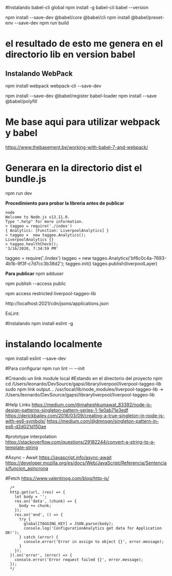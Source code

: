 #Instalando babel-cli global
npm install -g babel-cli
babel --version

npm install --save-dev @babel/core @babel/cli
npm install @babel/preset-env --save-dev
npm run build
# el resultado de esto me genera en el directorio lib en version babel

## Instalando WebPack
npm install webpack webpack-cli --save-dev

npm install --save-dev @babel/register babel-loader
npm install --save  @babel/polyfill

# Me base aqui para utilizar webpack y babel
https://www.thebasement.be/working-with-babel-7-and-webpack/
# Generara en la directorio dist el bundle.js
npm run dev

**Procedimiento para probar la libreria antes de publicar**

    node
    Welcome to Node.js v13.11.0.
    Type ".help" for more information.
    > taggeo = require('./index')
    { Analytics: [Function: LiverpoolAnalytics] }
    > taggeo =  new taggeo.Analytics();
    LiverpoolAnalytics {}
    > taggeo.healthCheck();
    '3/16/2020, 7:34:59 PM'

taggeo = require('./index')
taggeo = new taggeo.Analytics('bf6c0c4a-7693-4b1b-9f3f-c7d7cc3b38d2');
taggeo.init()
taggeo.publish(liverpoolLayer)



**Para publicar**
npm adduser

npm publish --access public

npm access restricted liverpool-taggeo-lib

http://localhost:2021/cdn/jsons/applications.json

EsLint:

#Instalando
npm install eslint -g

# instalando localmente
npm install eslint --save-dev

#Para configurar
npm run lint -- --init

#Creando un link module local
#Estando en el directorio del proyecto npm
cd /Users/leonardo/DevSource/gapsi/libraryliverpool/liverpool-taggeo-lib
sudo npm link
output...
/usr/local/lib/node_modules/liverpool-taggeo-lib -> /Users/leonardo/DevSource/gapsi/libraryliverpool/liverpool-taggeo-lib

#Help Links
https://medium.com/@maheshkumawat_83392/node-js-design-patterns-singleton-pattern-series-1-1e0ab71e3edf
https://derickbailey.com/2016/03/09/creating-a-true-singleton-in-node-js-with-es6-symbols/
https://medium.com/@dmnsgn/singleton-pattern-in-es6-d2d021d150ae

#prototype interpolation
https://stackoverflow.com/questions/29182244/convert-a-string-to-a-template-string

#Async - Await
https://javascript.info/async-await
https://developer.mozilla.org/es/docs/Web/JavaScript/Referencia/Sentencias/funcion_asincrona

#Fetch
https://www.valentinog.com/blog/http-js/












      /*
      http.get(url, (res) => {
        let body = '';
        res.on('data', (chunk) => {
          body += chunk;
        });
        res.on('end', () => {
          try {
            global[TAGGING_KEY] = JSON.parse(body);
            console.log('ConfigurationAnalytics get data for Application OK!');
          } catch (error) {
            console.error('Error in assign to object {}', error.message);
          }
        });
      }).on('error', (error) => {
        console.error('Error request failed {}', error.message);
      });
      */

